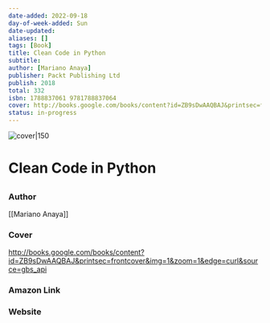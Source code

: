 ```yaml
---
date-added: 2022-09-18
day-of-week-added: Sun
date-updated: 
aliases: []
tags: [Book]
title: Clean Code in Python
subtitle: 
author: [Mariano Anaya]
publisher: Packt Publishing Ltd
publish: 2018
total: 332
isbn: 1788837061 9781788837064
cover: http://books.google.com/books/content?id=ZB9sDwAAQBAJ&printsec=frontcover&img=1&zoom=1&edge=curl&source=gbs_api
status: in-progress
---
```


![cover|150](http://books.google.com/books/content?id=ZB9sDwAAQBAJ&printsec=frontcover&img=1&zoom=1&edge=curl&source=gbs_api)
# Clean Code in Python
## 

### Author
[[Mariano Anaya]]

### Cover
http://books.google.com/books/content?id=ZB9sDwAAQBAJ&printsec=frontcover&img=1&zoom=1&edge=curl&source=gbs_api

### Amazon Link


### Website